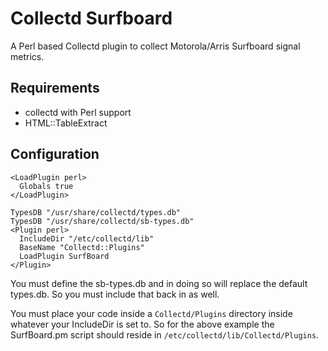 # Collectd Surfboard

A Perl based Collectd plugin to collect Motorola/Arris Surfboard signal metrics.

## Requirements

* collectd with Perl support
* HTML::TableExtract

## Configuration

```
<LoadPlugin perl>
  Globals true
</LoadPlugin>

TypesDB "/usr/share/collectd/types.db"
TypesDB "/usr/share/collectd/sb-types.db"
<Plugin perl>
  IncludeDir "/etc/collectd/lib"
  BaseName "Collectd::Plugins"
  LoadPlugin SurfBoard
</Plugin>
```

You must define the sb-types.db and in doing so will replace the default types.db. 
So you must include that back in as well.

You must place your code inside a `Collectd/Plugins` directory inside whatever 
your IncludeDir is set to. So for the above example the SurfBoard.pm script should
reside in `/etc/collectd/lib/Collectd/Plugins`.



